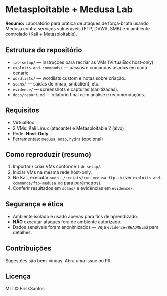 # Metasploitable + Medusa Lab

**Resumo:** Laboratório para prática de ataques de força-bruta usando Medusa contra serviços vulneráveis (FTP, DVWA, SMB) em ambiente controlado (Kali + Metasploitable).

## Estrutura do repositório
- `lab-setup/` — instruções para recriar as VMs (VirtualBox host-only).
- `exploits-and-commands/` — passos e comandos usados em cada cenário.
- `wordlists/` — wordlists custom e notas sobre criação.
- `scans/` — saídas de nmap, smbclient, etc.
- `evidence/` — screenshots e capturas (sanitizadas).
- `docs/report.md` — relatório final com análise e recomendações.

## Requisitos
- VirtualBox
- 2 VMs: Kali Linux (atacante) e Metasploitable 2 (alvo)
- Rede: **Host-Only** 
- Ferramentas: `medusa`, `nmap`, `hydra` (opcional)

## Como reproduzir (resumo)
1. Importar / criar VMs conforme `lab-setup/`.
2. Iniciar VMs na mesma rede host-only.
3. No Kali, executar `sudo ./scripts/run_medusa_ftp.sh` (ver `exploits-and-commands/ftp-medusa.md` para parâmetros).
4. Conferir resultados em `scans/` e evidências em `evidence/`.

## Segurança e ética
- Ambiente isolado e usado apenas para fins de aprendizado.
- **NÃO** executar ataques fora de ambiente autorizado.
- Dados sensíveis foram anonimizados — veja `evidence/README.md` para detalhes.

## Contribuições
Sugestões são bem-vindas. Abra uma issue ou PR.

## Licença
MIT © EriskSantos
